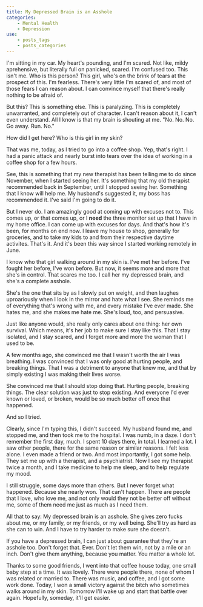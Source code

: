 ```yaml
---
title: My Depressed Brain is an Asshole
categories:
    - Mental Health
    - Depression
use:
    - posts_tags
    - posts_categories
---
```


I'm sitting in my car. My heart's pounding, and I'm scared. Not like, mildy aprehensive, but literally full on panicked, scared. I'm confused too. This isn't me. Who is this person? This girl, who's on the brink of tears at the prospect of this. I'm fearless. There's very little I'm scared of, and most of those fears I can reason about. I can convince myself that there's really nothing to be afraid of. 

But this? This is something else. This is paralyzing. This is completely unwarranted, and completely out of character. I can't reason about it, I can't even understand. All I know is that my brain is shouting at me. "No. No. No. Go away. Run. No."

How did I get here? Who is this girl in my skin? 

That was me, today, as I tried to go into a coffee shop. Yep, that's right. I had a panic attack and nearly burst into tears over the idea of working in a coffee shop for a few hours. 

See, this is something that my new therapist has been telling me to do since November, when I started seeing her. It's something that my old therapist recommended back in September, until I stopped seeing her. Something that I know will help me. My husband's suggested it, my boss has recommended it. I've said I'm going to do it. 

But I never do. I am amazingly good at coming up with excuses not to. This comes up, or that comes up, or I **need** the three monitor set up that I have in my home office. I can come up with excuses for days. And that's how it's been, for months on end now. I leave my house to shop, generally for groceries, and to take my kids to and from their respective daytime activites. That's it. And it's been this way since I started working remotely in June. 

I know who that girl walking around in my skin is. I've met her before. I've fought her before, I've won before. But now, it seems more and more that she's in control. That scares me too. I call her my depressed brain, and she's a complete asshole. 

She's the one that sits by as I slowly put on weight, and then laughes uproariously when I look in the mirror and hate what I see. She reminds me of everything that's wrong with me, and every mistake I've ever made. She hates me, and she makes me hate me. She's loud, too, and persuasive. 

Just like anyone would, she really only cares about one thing: her own survival. Which means, it's her job to make sure I stay like this. That I stay isolated, and I stay scared, and I forget more and more the woman that I used to be. 

A few months ago, she convinced me that I wasn't worth the air I was breathing. I was convinced that I was only good at hurting people, and breaking things. That I was a detriment to anyone that knew me, and that by simply existing I was making their lives worse. 

 She convinced me that I should stop doing that. Hurting people, breaking things. The clear solution was just to stop existing. And everyone I'd ever known or loved, or broken, would be so much better off once that happened. 
 
 And so I tried. 
 
 Clearly, since I'm typing this, I didn't succeed. My husband found me, and stopped me, and then took me to the hospital. I was numb, in a daze. I don't remember the first day, much. I spent 10 days there, in total. I learned a lot. I saw other people, there for the same reason or similar reasons. I felt less alone. I even made a friend or two. And most importantly, I got some help. They set me up with a therapist, and a psychiatrist. Now I see my therapist twice a month, and I take medicine to help me sleep, and to help regulate my mood. 
 
 I still struggle, some days more than others. But I never forget what happened. Because she nearly won. That can't happen. There are people that I love, who love me, and not only would they not be better off without me, some of them need me just as much as I need them.  
 
 All that to say: My depressed brain is an asshole. She gives zero fucks about me, or my family, or my friends, or my well being. She'll try as hard as she can to win. And I have to try harder to make sure she doesn't. 
 
 If you have a depressed brain, I can just about guarantee that they're an asshole too. Don't forget that. Ever. Don't let them win, not by a mile or an inch. Don't give them anything, because you matter. You matter a whole lot. 
 
 Thanks to some good friends, I went into that coffee house today, one small baby step at a time. It was lovely. There were people there, none of whom I was related or married to. There was music, and coffee, and I got some work done. Today, I won a small victory against the bitch who sometimes walks around in my skin.   Tomorrow I'll wake up and start that battle over again. Hopefully, someday, it'll get easier. 